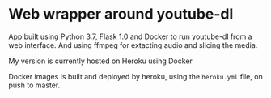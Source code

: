 Web wrapper around youtube-dl
=============================

App built using Python 3.7, Flask 1.0 and Docker to run youtube-dl from a web interface. And using ffmpeg for extacting audio and slicing the media.

My version is currently hosted on Heroku using Docker

Docker images is built and deployed by heroku, using the `heroku.yml` file, on push to master.